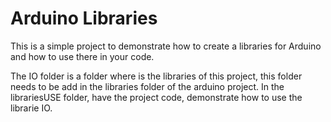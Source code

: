 # Arduino Libraries
This is a simple project to demonstrate how to create a libraries for Arduino and how to use there in your code.

The IO folder is a folder where is the libraries of this project, this folder needs to be add in the libraries folder of the arduino project.
In the librariesUSE folder, have the project code, demonstrate how to use the librarie IO.
